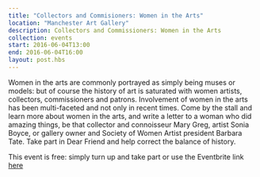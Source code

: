 ```yaml
---
title: "Collectors and Commisioners: Women in the Arts"
location: "Manchester Art Gallery"
description: Collectors and Commissioners: Women in the Arts
collection: events
start: 2016-06-04T13:00
end: 2016-06-04T16:00
layout: post.hbs
---
```

Women in the arts are commonly portrayed as simply being muses or models: but of course the history of art is saturated with women artists, collectors, commissioners and patrons. Involvement of women in the arts has been multi-faceted and not only in recent times. Come by the stall and learn more about women in the arts, and write a letter to a woman who did amazing things, be that collector and connoisseur Mary Greg, artist Sonia Boyce, or gallery owner and Society of Women Artist president Barbara Tate. Take part in Dear Friend and help correct the balance of history. 

This event is free: simply turn up and take part or use the Eventbrite link [here](http://www.eventbrite.co.uk/o/dear-friend-9536382644) 
